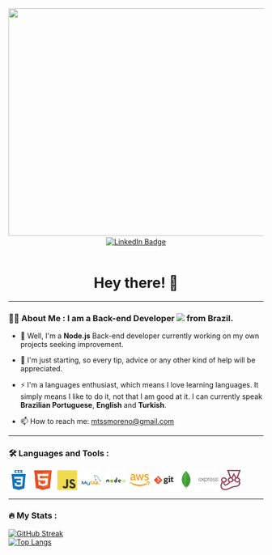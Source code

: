 <div id="header" align="center">
  <img src="https://media.giphy.com/media/zOvBKUUEERdNm/giphy.gif" height = "450" width="700"/>
  <div id="badges">
  <a href="https://www.linkedin.com/in/mateus-de-souza-moreno-14b3a5205/">
    <img src="https://img.shields.io/badge/LinkedIn-blue?style=for-the-badge&logo=linkedin&logoColor=white" alt="LinkedIn Badge"/>
  </a>
</div>
  <img src="https://komarev.com/ghpvc/?username=creztfallen&style=flat-square&color=blue" alt=""/>
  <h1>
  Hey there! 👋
</h1>
</div>

---

### :man_technologist: About Me : I am a **Back-end** Developer <img src="https://media.giphy.com/media/WUlplcMpOCEmTGBtBW/giphy.gif" width="30"> from **Brazil**.
- :telescope: Well, I'm a **Node.js** Back-end developer currently working on my own projects seeking improvement.

- :seedling: I'm just starting, so every tip, advice or any other kind of help will be appreciated.

- :zap: I'm a languages enthusiast, which means I love learning languages. It simply means I like to do it, not that I am good at it. I can currently speak **Brazilian Portuguese**, **English** and **Turkish**.

- :mailbox: How to reach me: mtssmoreno@gmail.com

---

### :hammer_and_wrench: Languages and Tools :
<div>
  <img src="https://github.com/devicons/devicon/blob/master/icons/css3/css3-plain-wordmark.svg"  title="CSS3" alt="CSS" width="40" height="40"/>&nbsp;
  <img src="https://github.com/devicons/devicon/blob/master/icons/html5/html5-original.svg" title="HTML5" alt="HTML" width="40" height="40"/>&nbsp;
  <img src="https://github.com/devicons/devicon/blob/master/icons/javascript/javascript-original.svg" title="JavaScript" alt="JavaScript" width="40" height="40"/>&nbsp;
  <img src="https://github.com/devicons/devicon/blob/master/icons/mysql/mysql-original-wordmark.svg" title="MySQL"  alt="MySQL" width="40" height="40"/>&nbsp;
  <img src="https://github.com/devicons/devicon/blob/master/icons/nodejs/nodejs-original-wordmark.svg" title="NodeJS" alt="NodeJS" width="40" height="40"/>&nbsp;
  <img src="https://github.com/devicons/devicon/blob/master/icons/amazonwebservices/amazonwebservices-plain-wordmark.svg" title="AWS" alt="AWS" width="40" height="40"/>&nbsp;
  <img src="https://github.com/devicons/devicon/blob/master/icons/git/git-original-wordmark.svg" title="Git" **alt="Git" width="40" height="40"/>
  <img src="https://github.com/devicons/devicon/blob/master/icons/mongodb/mongodb-original.svg" title="Mongodb" **alt="Mongo" width="40" height="40"/>
  <img src="https://github.com/devicons/devicon/blob/master/icons/express/express-original-wordmark.svg" title="Express" **alt="Express" width="40" height="40"/>
  <img src="https://github.com/devicons/devicon/blob/master/icons/jest/jest-plain.svg" title="jest" **alt="jest" width="40" height="40"/>
</div>

---

### :fire: My Stats :
[![GitHub Streak](http://github-readme-streak-stats.herokuapp.com?user=creztfallen&theme=gotham)](https://git.io/streak-stats)
<br>
[![Top Langs](https://github-readme-stats.vercel.app/api/top-langs/?username=creztfallen&layout=compact&theme=gotham)](https://github.com/anuraghazra/github-readme-stats)






